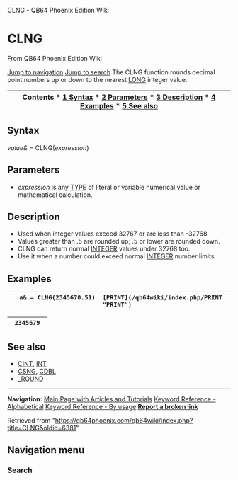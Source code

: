 


CLNG - QB64 Phoenix Edition Wiki








# CLNG



From QB64 Phoenix Edition Wiki



[Jump to navigation](#mw-head)
[Jump to search](#searchInput)
The CLNG function rounds decimal point numbers up or down to the nearest [LONG](/qb64wiki/index.php/LONG "LONG") integer value.


  






| Contents * [1 Syntax](#Syntax) * [2 Parameters](#Parameters) * [3 Description](#Description) * [4 Examples](#Examples) * [5 See also](#See_also) |
| --- |


## Syntax


*value&* = CLNG(*expression*)
  




## Parameters


* *expression* is any [TYPE](/qb64wiki/index.php/TYPE "TYPE") of literal or variable numerical value or mathematical calculation.


  




## Description


* Used when integer values exceed 32767 or are less than -32768.
* Values greater than .5 are rounded up; .5 or lower are rounded down.
* CLNG can return normal [INTEGER](/qb64wiki/index.php/INTEGER "INTEGER") values under 32768 too.
* Use it when a number could exceed normal [INTEGER](/qb64wiki/index.php/INTEGER "INTEGER") number limits.


  




## Examples




| ```  a& = CLNG(2345678.51)  [PRINT](/qb64wiki/index.php/PRINT "PRINT")  ``` |
| --- |




| ```  2345679  ``` |
| --- |


  




## See also


* [CINT](/qb64wiki/index.php/CINT "CINT"), [INT](/qb64wiki/index.php/INT "INT")
* [CSNG](/qb64wiki/index.php/CSNG "CSNG"), [CDBL](/qb64wiki/index.php/CDBL "CDBL")
* [\_ROUND](/qb64wiki/index.php/ROUND "ROUND")


  






---


**Navigation:**
[Main Page with Articles and Tutorials](/qb64wiki/index.php/Main_Page "Main Page")
[Keyword Reference - Alphabetical](/qb64wiki/index.php/Keyword_Reference_-_Alphabetical "Keyword Reference - Alphabetical")
[Keyword Reference - By usage](/qb64wiki/index.php/Keyword_Reference_-_By_usage "Keyword Reference - By usage")
**[Report a broken link](https://qb64phoenix.com/forum/showthread.php?tid=2800)**  





Retrieved from "<https://qb64phoenix.com/qb64wiki/index.php?title=CLNG&oldid=6381>"




## Navigation menu








### Search





















